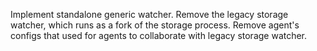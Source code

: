 Implement standalone generic watcher.
Remove the legacy storage watcher, which runs as a fork of the storage process.
Remove agent's configs that used for agents to collaborate with legacy storage watcher.
